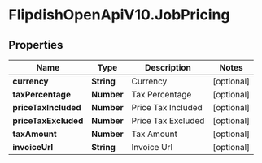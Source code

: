 # FlipdishOpenApiV10.JobPricing

## Properties
Name | Type | Description | Notes
------------ | ------------- | ------------- | -------------
**currency** | **String** | Currency | [optional] 
**taxPercentage** | **Number** | Tax Percentage | [optional] 
**priceTaxIncluded** | **Number** | Price Tax Included | [optional] 
**priceTaxExcluded** | **Number** | Price Tax Excluded | [optional] 
**taxAmount** | **Number** | Tax Amount | [optional] 
**invoiceUrl** | **String** | Invoice Url | [optional] 


